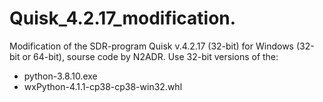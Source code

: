 # Quisk_4.2.17_modification.
Modification of the SDR-program Quisk v.4.2.17 (32-bit) for Windows (32-bit or 64-bit), sourse code by N2ADR.
Use 32-bit versions of the:
- python-3.8.10.exe
- wxPython-4.1.1-cp38-cp38-win32.whl
